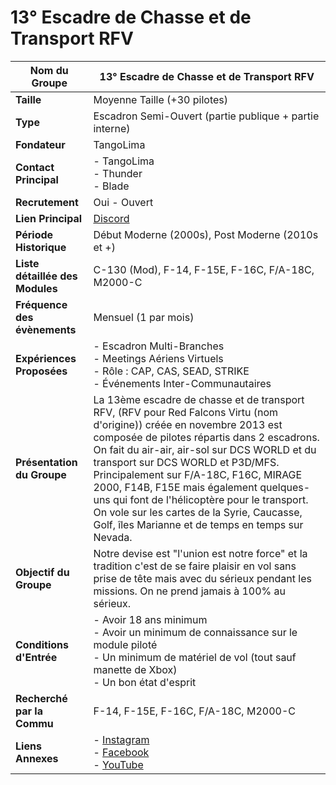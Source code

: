# 13° Escadre de Chasse et de Transport RFV

| **Nom du Groupe**               | 13° Escadre de Chasse et de Transport RFV |
|--------------------------------|--------------------------------------------|
| **Taille**                     | Moyenne Taille (+30 pilotes)               |
| **Type**                       | Escadron Semi-Ouvert (partie publique + partie interne) |
| **Fondateur**                  | TangoLima                                  |
| **Contact Principal**          | - TangoLima <br> - Thunder <br> - Blade    |
| **Recrutement**                | Oui - Ouvert                               |
| **Lien Principal**             | [Discord](https://discord.gg/w35BaYfe)     |
| **Période Historique**         | Début Moderne (2000s), Post Moderne (2010s et +) |
| **Liste détaillée des Modules**| C-130 (Mod), F-14, F-15E, F-16C, F/A-18C, M2000-C |
| **Fréquence des évènements**  | Mensuel (1 par mois)                       |
| **Expériences Proposées**      | - Escadron Multi-Branches <br> - Meetings Aériens Virtuels <br> - Rôle : CAP, CAS, SEAD, STRIKE <br> - Événements Inter-Communautaires |
| **Présentation du Groupe**     | La 13ème escadre de chasse et de transport RFV, (RFV pour Red Falcons Virtu (nom d'origine)) créée en novembre 2013 est composée de pilotes répartis dans 2 escadrons. On fait du air-air, air-sol sur DCS WORLD et du transport sur DCS WORLD et P3D/MFS. Principalement sur F/A-18C, F16C, MIRAGE 2000, F14B, F15E mais également quelques-uns qui font de l'hélicoptère pour le transport. On vole sur les cartes de la Syrie, Caucasse, Golf, îles Marianne et de temps en temps sur Nevada. |
| **Objectif du Groupe**         | Notre devise est "l'union est notre force" et la tradition c'est de se faire plaisir en vol sans prise de tête mais avec du sérieux pendant les missions. On ne prend jamais à 100% au sérieux. |
| **Conditions d'Entrée**        | - Avoir 18 ans minimum <br> - Avoir un minimum de connaissance sur le module piloté <br> - Un minimum de matériel de vol (tout sauf manette de Xbox) <br> - Un bon état d'esprit |
| **Recherché par la Commu**     | F-14, F-15E, F-16C, F/A-18C, M2000-C      |
| **Liens Annexes**              | - [Instagram](https://instagram.com/13eme_escadre_de_c.t_rfv?igshid=NGExMmI2YTkyZg==) <br> - [Facebook](https://www.facebook.com/E.CT.RFV/) <br> - [YouTube](https://youtube.com/@E-CT_RFV) |
